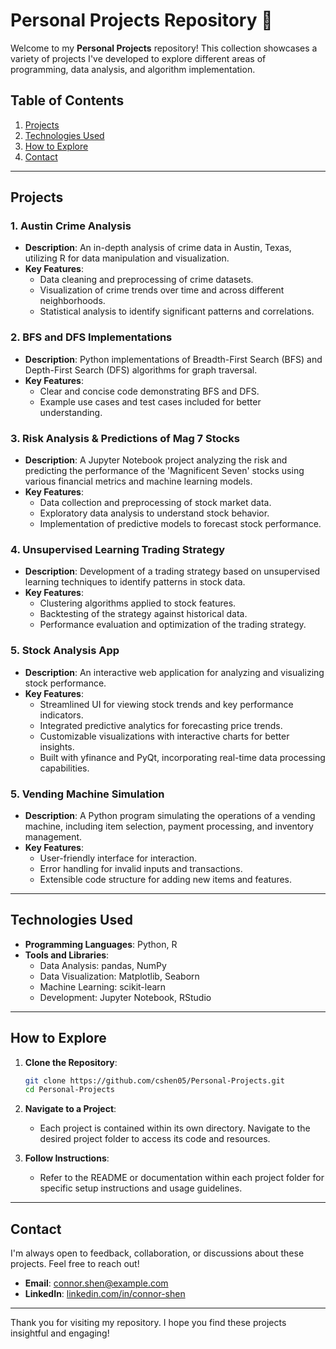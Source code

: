 
# Personal Projects Repository 🚀

Welcome to my **Personal Projects** repository! This collection showcases a variety of projects I've developed to explore different areas of programming, data analysis, and algorithm implementation.

## Table of Contents
1. [Projects](#projects)
2. [Technologies Used](#technologies-used)
3. [How to Explore](#how-to-explore)
4. [Contact](#contact)

---

## Projects

### 1. Austin Crime Analysis
- **Description**: An in-depth analysis of crime data in Austin, Texas, utilizing R for data manipulation and visualization.
- **Key Features**:
  - Data cleaning and preprocessing of crime datasets.
  - Visualization of crime trends over time and across different neighborhoods.
  - Statistical analysis to identify significant patterns and correlations.

### 2. BFS and DFS Implementations
- **Description**: Python implementations of Breadth-First Search (BFS) and Depth-First Search (DFS) algorithms for graph traversal.
- **Key Features**:
  - Clear and concise code demonstrating BFS and DFS.
  - Example use cases and test cases included for better understanding.

### 3. Risk Analysis & Predictions of Mag 7 Stocks
- **Description**: A Jupyter Notebook project analyzing the risk and predicting the performance of the 'Magnificent Seven' stocks using various financial metrics and machine learning models.
- **Key Features**:
  - Data collection and preprocessing of stock market data.
  - Exploratory data analysis to understand stock behavior.
  - Implementation of predictive models to forecast stock performance.

### 4. Unsupervised Learning Trading Strategy
- **Description**: Development of a trading strategy based on unsupervised learning techniques to identify patterns in stock data.
- **Key Features**:
  - Clustering algorithms applied to stock features.
  - Backtesting of the strategy against historical data.
  - Performance evaluation and optimization of the trading strategy.

### 5. Stock Analysis App
- **Description**: An interactive web application for analyzing and visualizing stock performance.
- **Key Features**:
  - Streamlined UI for viewing stock trends and key performance indicators.
  - Integrated predictive analytics for forecasting price trends.
  - Customizable visualizations with interactive charts for better insights.
  - Built with yfinance and PyQt, incorporating real-time data processing capabilities.

### 5. Vending Machine Simulation
- **Description**: A Python program simulating the operations of a vending machine, including item selection, payment processing, and inventory management.
- **Key Features**:
  - User-friendly interface for interaction.
  - Error handling for invalid inputs and transactions.
  - Extensible code structure for adding new items and features.

---

## Technologies Used

- **Programming Languages**: Python, R
- **Tools and Libraries**:
  - Data Analysis: pandas, NumPy
  - Data Visualization: Matplotlib, Seaborn
  - Machine Learning: scikit-learn
  - Development: Jupyter Notebook, RStudio

---

## How to Explore

1. **Clone the Repository**:
   ```bash
   git clone https://github.com/cshen05/Personal-Projects.git
   cd Personal-Projects
   ```

2. **Navigate to a Project**:
   - Each project is contained within its own directory. Navigate to the desired project folder to access its code and resources.

3. **Follow Instructions**:
   - Refer to the README or documentation within each project folder for specific setup instructions and usage guidelines.

---

## Contact

I'm always open to feedback, collaboration, or discussions about these projects. Feel free to reach out!

- **Email**: [connor.shen@example.com](mailto:connor.shen@example.com)
- **LinkedIn**: [linkedin.com/in/connor-shen](https://www.linkedin.com/in/connor-shen/)

---

Thank you for visiting my repository. I hope you find these projects insightful and engaging! 